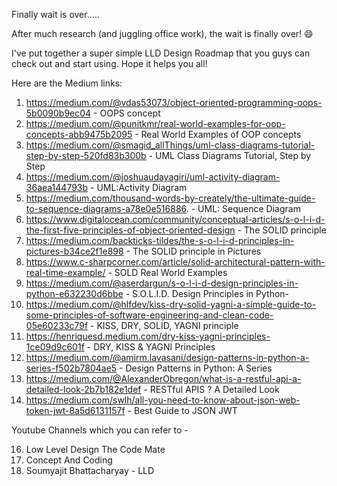 Finally wait is over.....

After much research (and juggling office work), the wait is finally over! 😄

I've put together a super simple LLD Design Roadmap that you guys can check out and start using. Hope it helps you all!

Here are the Medium links:
1. https://medium.com/@vdas53073/object-oriented-programming-oops-5b0090b9ec04 - OOPS concept
2. https://medium.com/@punitkmr/real-world-examples-for-oop-concepts-abb9475b2095 - Real World Examples of OOP concepts
3. https://medium.com/@smagid_allThings/uml-class-diagrams-tutorial-step-by-step-520fd83b300b - UML Class Diagrams Tutorial, Step by Step
4. https://medium.com/@joshuaudayagiri/uml-activity-diagram-36aea144793b - UML:Activity Diagram
5. https://medium.com/thousand-words-by-creately/the-ultimate-guide-to-sequence-diagrams-a78e0e516886. - UML: Sequence Diagram
6. https://www.digitalocean.com/community/conceptual-articles/s-o-l-i-d-the-first-five-principles-of-object-oriented-design - The SOLID principle
7. https://medium.com/backticks-tildes/the-s-o-l-i-d-principles-in-pictures-b34ce2f1e898 - The SOLID principle in Pictures
8. https://www.c-sharpcorner.com/article/solid-architectural-pattern-with-real-time-example/ - SOLD Real World Examples
9. https://medium.com/@aserdargun/s-o-l-i-d-design-principles-in-python-e632230d6bbe - S.O.L.I.D. Design Principles in Python-
10. https://medium.com/@hlfdev/kiss-dry-solid-yagni-a-simple-guide-to-some-principles-of-software-engineering-and-clean-code-05e60233c79f - KISS, DRY, SOLID, YAGNI principle
11. https://henriquesd.medium.com/dry-kiss-yagni-principles-1ce09d9c601f - DRY, KISS & YAGNI Principles
12. https://medium.com/@amirm.lavasani/design-patterns-in-python-a-series-f502b7804ae5 - Design Patterns in Python: A Series
13. https://medium.com/@AlexanderObregon/what-is-a-restful-api-a-detailed-look-2b7b182e1def - RESTful APIS ? A Detailed Look
14. https://medium.com/swlh/all-you-need-to-know-about-json-web-token-jwt-8a5d6131157f - Best Guide to JSON JWT

Youtube Channels which you can refer to -


16. Low Level Design The Code Mate
17. Concept And Coding
18. Soumyajit Bhattacharyay - LLD
